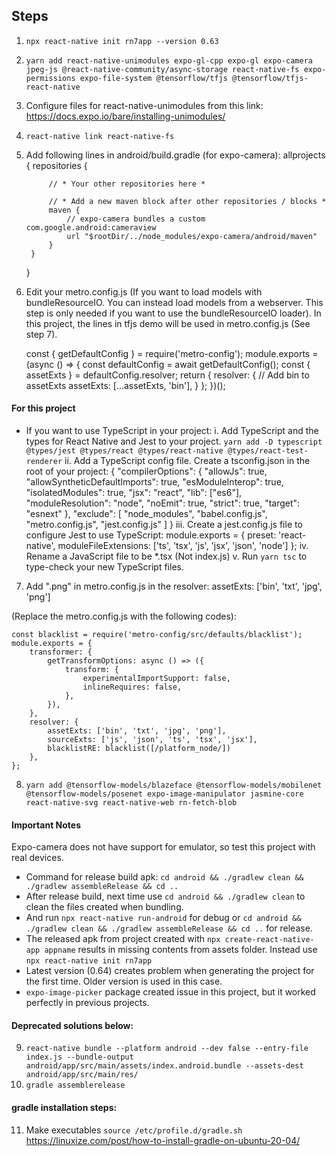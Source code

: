 ## Steps
1. `npx react-native init rn7app --version 0.63`
2. `yarn add react-native-unimodules expo-gl-cpp expo-gl expo-camera jpeg-js @react-native-community/async-storage react-native-fs expo-permissions expo-file-system @tensorflow/tfjs @tensorflow/tfjs-react-native`
3. Configure files for react-native-unimodules from this link: https://docs.expo.io/bare/installing-unimodules/
4. `react-native link react-native-fs`
5. Add following lines in android/build.gradle (for expo-camera):
    allprojects {
        repositories {

            // * Your other repositories here *

            // * Add a new maven block after other repositories / blocks *
            maven {
                // expo-camera bundles a custom com.google.android:cameraview
                url "$rootDir/../node_modules/expo-camera/android/maven"
            }
        }
    }
6. Edit your metro.config.js (If you want to load models with bundleResourceIO. You can instead load models from a webserver. This step is only needed if you want to use the bundleResourceIO loader). In this project, the lines in tfjs demo will be used in metro.config.js (See step 7).

    const { getDefaultConfig } = require('metro-config');
    module.exports = (async () => {
    const defaultConfig = await getDefaultConfig();
    const { assetExts } = defaultConfig.resolver;
    return {
        resolver: {
        // Add bin to assetExts
        assetExts: [...assetExts, 'bin'],
        }
    };
    })();


#### For this project
* If you want to use TypeScript in your project:
i.  Add TypeScript and the types for React Native and Jest to your project.
    `yarn add -D typescript @types/jest @types/react @types/react-native @types/react-test-renderer`
ii.  Add a TypeScript config file. Create a tsconfig.json in the root of your project:
    {
        "compilerOptions": {
            "allowJs": true,
            "allowSyntheticDefaultImports": true,
            "esModuleInterop": true,
            "isolatedModules": true,
            "jsx": "react",
            "lib": ["es6"],
            "moduleResolution": "node",
            "noEmit": true,
            "strict": true,
            "target": "esnext"
        },
        "exclude": [
            "node_modules",
            "babel.config.js",
            "metro.config.js",
            "jest.config.js"
        ]
    }
iii. Create a jest.config.js file to configure Jest to use TypeScript:
    module.exports = {
        preset: 'react-native',
        moduleFileExtensions: ['ts', 'tsx', 'js', 'jsx', 'json', 'node']
    };
iv. Rename a JavaScript file to be *.tsx (Not index.js)
v.  Run `yarn tsc` to type-check your new TypeScript files.

7.  Add ".png" in metro.config.js in the resolver:
    assetExts: ['bin', 'txt', 'jpg', 'png']

(Replace the metro.config.js with the following codes):

    const blacklist = require('metro-config/src/defaults/blacklist');
    module.exports = {
        transformer: {
            getTransformOptions: async () => ({
                transform: {
                    experimentalImportSupport: false,
                    inlineRequires: false,
                },
            }),
        },
        resolver: {
            assetExts: ['bin', 'txt', 'jpg', 'png'],
            sourceExts: ['js', 'json', 'ts', 'tsx', 'jsx'],
            blacklistRE: blacklist([/platform_node/])
        },
    };

8.  `yarn add @tensorflow-models/blazeface @tensorflow-models/mobilenet @tensorflow-models/posenet expo-image-manipulator jasmine-core react-native-svg react-native-web rn-fetch-blob`


#### Important Notes
Expo-camera does not have support for emulator, so test this project with real devices.
* Command for release build apk: `cd android && ./gradlew clean && ./gradlew assembleRelease && cd ..`
* After release build, next time use `cd android && ./gradlew clean` to clean the files created when bundling. 
* And run `npx react-native run-android` for debug or `cd android && ./gradlew clean && ./gradlew assembleRelease && cd ..` for release.
* The released apk from project created with `npx create-react-native-app appname` results in missing contents from assets folder. Instead use `npx react-native init rn7app`
* Latest version (0.64) creates problem when generating the project for the first time. Older version is used in this case.
* `expo-image-picker` package created issue in this project, but it worked perfectly in previous projects.

#### Deprecated solutions below:
9.  `react-native bundle --platform android --dev false --entry-file index.js --bundle-output android/app/src/main/assets/index.android.bundle --assets-dest android/app/src/main/res/`
10. `gradle assemblerelease`

#### gradle installation steps: 
11. Make executables `source /etc/profile.d/gradle.sh`
https://linuxize.com/post/how-to-install-gradle-on-ubuntu-20-04/